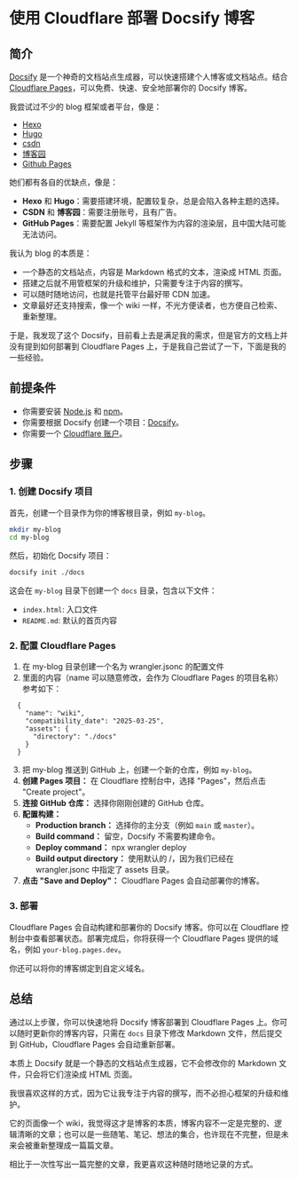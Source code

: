 # 使用 Cloudflare 部署 Docsify 博客

## 简介

[Docsify](https://docsify.js.org/#/) 是一个神奇的文档站点生成器，可以快速搭建个人博客或文档站点。结合 [Cloudflare Pages](https://www.cloudflare.com/zh-cn/pages/)，可以免费、快速、安全地部署你的 Docsify 博客。

我尝试过不少的 blog 框架或者平台，像是：
* [Hexo](https://hexo.io/zh-cn/)
* [Hugo](https://gohugo.io/)
* [csdn](https://www.csdn.net/)
* [博客园](https://www.cnblogs.com/)
* [Github Pages](https://pages.github.com/)

她们都有各自的优缺点，像是：
* **Hexo** 和 **Hugo**：需要搭建环境，配置较复杂，总是会陷入各种主题的选择。
* **CSDN** 和 **博客园**：需要注册账号，且有广告。
* **GitHub Pages**：需要配置 Jekyll 等框架作为内容的渲染层，且中国大陆可能无法访问。

我认为 blog 的本质是：
* 一个静态的文档站点，内容是 Markdown 格式的文本，渲染成 HTML 页面。
* 搭建之后就不用管框架的升级和维护，只需要专注于内容的撰写。
* 可以随时随地访问，也就是托管平台最好带 CDN 加速。
* 文章最好还支持搜索，像一个 wiki 一样，不光方便读者，也方便自己检索、重新整理。

于是，我发现了这个 Docsify，目前看上去是满足我的需求，但是官方的文档上并没有提到如何部署到 Cloudflare Pages 上，于是我自己尝试了一下，下面是我的一些经验。

## 前提条件
* 你需要安装 [Node.js](https://nodejs.org/) 和 [npm](https://www.npmjs.com/)。
* 你需要根据 Docsify 创建一个项目：[Docsify](https://docsify.js.org/#/quickstart?id=install-docsify-cli)。
* 你需要一个 [Cloudflare 账户](https://www.cloudflare.com/zh-cn/)。

## 步骤

### 1. 创建 Docsify 项目

首先，创建一个目录作为你的博客根目录，例如 `my-blog`。

```bash
mkdir my-blog
cd my-blog
```

然后，初始化 Docsify 项目：

```bash
docsify init ./docs
```

这会在 `my-blog` 目录下创建一个 `docs` 目录，包含以下文件：

*   `index.html`:  入口文件
*   `README.md`:  默认的首页内容

### 2. 配置 Cloudflare Pages

1.  在 my-blog 目录创建一个名为 wrangler.jsonc 的配置文件
2.  里面的内容（name 可以随意修改，会作为 Cloudflare Pages 的项目名称）参考如下：
```wrangler.jsonc
  {
    "name": "wiki",
    "compatibility_date": "2025-03-25",
    "assets": {
      "directory": "./docs"
    }
  }
```
3.  把 my-blog 推送到 GitHub 上，创建一个新的仓库，例如 `my-blog`。
4.  **创建 Pages 项目：** 在 Cloudflare 控制台中，选择 "Pages"，然后点击 "Create project"。
5.  **连接 GitHub 仓库：** 选择你刚刚创建的 GitHub 仓库。
6.  **配置构建：**
    *   **Production branch：** 选择你的主分支（例如 `main` 或 `master`）。
    *   **Build command：**  留空，Docsify 不需要构建命令。
    *   **Deploy command：**  npx wrangler deploy
    *   **Build output directory：**  使用默认的 /，因为我们已经在 wrangler.jsonc 中指定了 assets 目录。
7.  **点击 "Save and Deploy"：** Cloudflare Pages 会自动部署你的博客。

### 3. 部署

Cloudflare Pages 会自动构建和部署你的 Docsify 博客。你可以在 Cloudflare 控制台中查看部署状态。部署完成后，你将获得一个 Cloudflare Pages 提供的域名，例如 `your-blog.pages.dev`。

你还可以将你的博客绑定到自定义域名。

## 总结

通过以上步骤，你可以快速地将 Docsify 博客部署到 Cloudflare Pages 上。你可以随时更新你的博客内容，只需在 `docs` 目录下修改 Markdown 文件，然后提交到 GitHub，Cloudflare Pages 会自动重新部署。

本质上 Docsify 就是一个静态的文档站点生成器，它不会修改你的 Markdown 文件，只会将它们渲染成 HTML 页面。

我很喜欢这样的方式，因为它让我专注于内容的撰写，而不必担心框架的升级和维护。

它的页面像一个 wiki，我觉得这才是博客的本质，博客内容不一定是完整的、逻辑清晰的文章；也可以是一些随笔、笔记、想法的集合，也许现在不完整，但是未来会被重新整理成一篇篇文章。

相比于一次性写出一篇完整的文章，我更喜欢这种随时随地记录的方式。